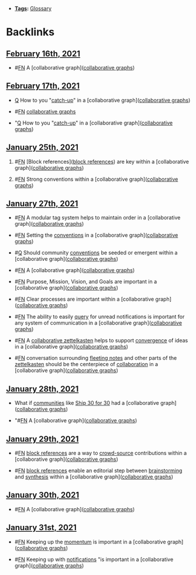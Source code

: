 - **[Tags](<Tags.md>):** [Glossary](<Glossary.md>)

# Backlinks
## [February 16th, 2021](<February 16th, 2021.md>)
- #[FN](<FN.md>) A [collaborative graph]([collaborative graphs](<collaborative graphs.md>))

## [February 17th, 2021](<February 17th, 2021.md>)
- [Q](<Q.md>) How to you "[catch-up](<catch-up.md>)" in a [collaborative graph]([collaborative graphs](<collaborative graphs.md>))

- #[FN](<FN.md>) [collaborative graphs](<collaborative graphs.md>)

- "[Q](<Q.md>) How to you "[catch-up](<catch-up.md>)" in a [collaborative graph]([collaborative graphs](<collaborative graphs.md>))

## [January 25th, 2021](<January 25th, 2021.md>)
1. #[FN](<FN.md>) [Block references]([block references](<block references.md>)) are key within a [collaborative graph]([collaborative graphs](<collaborative graphs.md>))

2. #[FN](<FN.md>) Strong conventions within a [collaborative graph]([collaborative graphs](<collaborative graphs.md>))

## [January 27th, 2021](<January 27th, 2021.md>)
- #[FN](<FN.md>) A modular tag system helps to maintain order in a [collaborative graph]([collaborative graphs](<collaborative graphs.md>))

- #[FN](<FN.md>) Setting the [conventions](<conventions.md>) in a [collaborative graph]([collaborative graphs](<collaborative graphs.md>))

- #[Q](<Q.md>) Should community [conventions](<conventions.md>) be seeded or emergent within a [collaborative graph]([collaborative graphs](<collaborative graphs.md>))

- #[FN](<FN.md>) A [collaborative graph]([collaborative graphs](<collaborative graphs.md>))

- #[FN](<FN.md>) Purpose, Mission, Vision, and Goals are important in a [collaborative graph]([collaborative graphs](<collaborative graphs.md>))

- #[FN](<FN.md>) Clear processes are important within a [collaborative graph]([collaborative graphs](<collaborative graphs.md>))

- #[FN](<FN.md>) The ability to easily [query](<query.md>) for unread notifications is important for any system of communication in a [collaborative graph]([collaborative graphs](<collaborative graphs.md>))

- #[FN](<FN.md>) A [collaborative zettelkasten](<collaborative zettelkasten.md>) helps to support [convergence](<convergence.md>) of ideas in a [collaborative graph]([collaborative graphs](<collaborative graphs.md>))

- #[FN](<FN.md>) conversation surrounding [fleeting notes](<fleeting notes.md>) and other parts of the [zettelkasten](<zettelkasten.md>) should be the centerpiece of [collaboration](<collaboration.md>) in a [collaborative graph]([collaborative graphs](<collaborative graphs.md>))

## [January 28th, 2021](<January 28th, 2021.md>)
- What if [communities](<communities.md>) like [Ship 30 for 30](<Ship 30 for 30.md>) had a [collaborative graph]([collaborative graphs](<collaborative graphs.md>))

- "#[FN](<FN.md>) A [collaborative graph]([collaborative graphs](<collaborative graphs.md>))

## [January 29th, 2021](<January 29th, 2021.md>)
- #[FN](<FN.md>) [block references](<block references.md>) are a way to [crowd-source](<crowd-source.md>) contributions within a [collaborative graph]([collaborative graphs](<collaborative graphs.md>))

- #[FN](<FN.md>) [block references](<block references.md>) enable an editorial step between [brainstorming](<brainstorming.md>) and [synthesis](<synthesis.md>) within a [collaborative graph]([collaborative graphs](<collaborative graphs.md>))

## [January 30th, 2021](<January 30th, 2021.md>)
- #[FN](<FN.md>) A [collaborative graph]([collaborative graphs](<collaborative graphs.md>))

## [January 31st, 2021](<January 31st, 2021.md>)
- #[FN](<FN.md>) Keeping up the [momentum](<momentum.md>) is important in a [collaborative graph]([collaborative graphs](<collaborative graphs.md>))

- #[FN](<FN.md>) Keeping up with [notifications](<notifications.md>) "is important in a [collaborative graph]([collaborative graphs](<collaborative graphs.md>))

